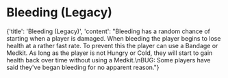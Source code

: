 
# Bleeding (Legacy)

{'title': 'Bleeding (Legacy)', 'content': "Bleeding has a random chance of starting when a player is damaged. When bleeding the player begins to lose health at a rather fast rate. To prevent this the player can use a Bandage or Medkit. As long as the player is not Hungry or Cold, they will start to gain health back over time without using a Medkit.\nBUG: Some players have said they've began bleeding for no apparent reason."}
